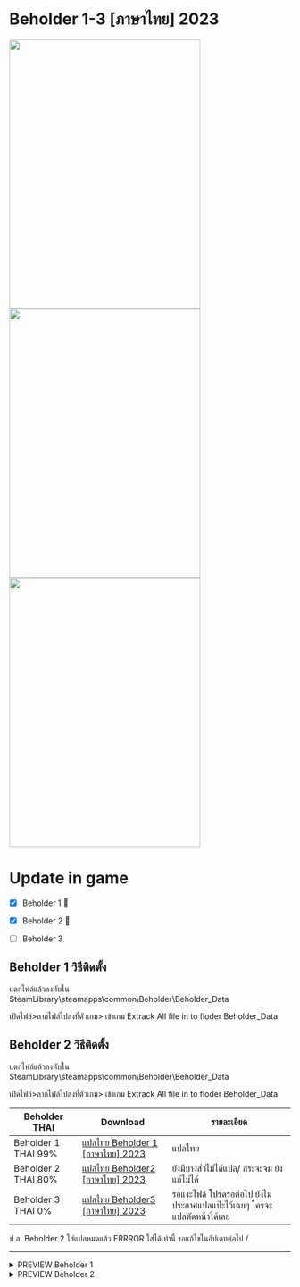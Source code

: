 # Beholder 1-3 [ภาษาไทย] 2023
<img src="https://store-images.s-microsoft.com/image/apps.6120.14209661524968334.e15059e5-2e8d-466c-adca-567dc85b5c3b.18b8cb12-5178-4b9c-9709-f9803d758343"  width="342" height="482">
<img src="https://images.gog-statics.com/a90fbf2eaa93a436acac6277875af1acacf1c141c6cb133bdddf7ed363a28bf5.jpg"  width="342" height="482">
<img src="https://cdn1.epicgames.com/spt-assets/c6d68f6dca604fce9040b5e534c60cec/download-beholder-3-offer-i48aa.png"  width="342" height="482">

# Update in game
- [x] Beholder 1 :tada:
- [x] Beholder 2 :tada:
- [ ] Beholder 3


## Beholder 1 วิธีติดตั้ง
แตกไฟล์แล้วลงทับใน 
SteamLibrary\steamapps\common\Beholder\Beholder_Data


เปิดไฟล์>ลากไฟล์ไปลงที่ตัวเกม> เข้าเกม
Extrack All file in to floder Beholder_Data

## Beholder 2 วิธีติดตั้ง
แตกไฟล์แล้วลงทับใน 
SteamLibrary\steamapps\common\Beholder\Beholder_Data

เปิดไฟล์>ลากไฟล์ไปลงที่ตัวเกม> เข้าเกม
Extrack All file in to floder Beholder_Data


 Beholder THAI| Download|รายละเอียด|
| ------------- | ------------- | ------------- |
| Beholder 1 THAI 99%| [แปลไทย Beholder 1 [ภาษาไทย] 2023 ](https://github.com/simscolony/Beholder_TH/raw/main/Beholder_THAI_2023.7z) |แปลไทย|
| Beholder 2 THAI 80%| [แปลไทย Beholder2 [ภาษาไทย] 2023 ](https://github.com/simscolony/Beholder_TH/raw/main/Beholder2_THAI.7z) |ยังมีบางส่วไม่ได้แปล/ สระจะจม ยังแก้ไม่ได้|
| Beholder 3 THAI 0%| [แปลไทย Beholder3 [ภาษาไทย] 2023 ]() | รอแงะไฟล์ โปรดรอต่อไป ยังไม่ประกาศแปลแป๊ะไว้เฉยๆ ใครจะแปลตัดหน้าได้เลย |

ป.ล. Beholder 2 ใส่แปลหมดแล้ว ERRROR ใส่ได้เท่านี้ รอแก้ไขในอัปเดทต่อไป /

------------------------------

<details>
<summary> PREVIEW Beholder 1</summary>
![Beholder10](https://i.imgur.com/L0eVdX8.png)
![Beholder11](https://i.imgur.com/5PJHn2T.png)
![Beholder12](https://i.imgur.com/ECyiBc7.png)
</details>


<details>
<summary> PREVIEW Beholder 2</summary>
![Beholder21](https://i.imgur.com/IFvg0lA.png)
![Beholder22](https://i.imgur.com/L5bBd5v.png)
![Beholder23](https://i.imgur.com/MWCYuZH.png)
![Beholder24](https://i.imgur.com/xBg8yUP.png)
![Beholder25](https://i.imgur.com/VZJ8UEI.png)
 </details>

